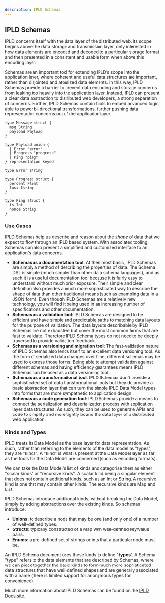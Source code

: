 ```yaml
---
description: IPLD Schemas
---
```


## IPLD Schemas

IPLD concerns itself with the data layer of the distributed web. Its scope begins above the data storage and transmission layer, only interested in how data elements are encoded and decoded to a particular storage format and then presented in a consistent and usable form when above this encoding layer.

Schemas are an important tool for extending IPLD’s scope into the application layer, where coherent and useful data structures are important, rather than disjointed and atomized data elements. In this way, IPLD Schemas provide a barrier to prevent data encoding and storage concerns from leaking too heavily into the application layer. Instead, IPLD can present a clear data abstraction to distributed web developers, a strong separation of concerns. Further, IPLD Schemas contain tools to embed advanced logic able to power bi-directional transformations, further pushing data representation concerns out of the application layer.

```ipldsch
type Message struct {
  msg String
  payload Payload
}

type Payload union {
  | Error "error"
  | Progress "progress"
  | Ping "ping"
} representation keyed

type Error string

type Progress struct {
  percent Float
  last String
}

type Ping struct {
  ts Int
  nonce String
}
```

### Use Cases

IPLD Schemas help us describe and reason about the *shape* of data that we expect to flow through an IPLD based system. With associated tooling, Schemas can also present a simplified and customized interface to an application's data concerns.

* **Schemas as a documentation tool**: At their most basic, IPLD Schemas are simply a method of describing the properties of data. The Schema DSL is simple (much simpler than other data schema languages), and as such it is a useful documentation tool because it is fairly easy to understand without much prior exposure. Their simple and clear definition also provides a much more sophisticated way to describe the shape of data than other traditional means (such as exampling data in a JSON form). Even though IPLD Schemas are a relatively new technology, you will find it being used in an increasing number of specifications and other documentation.
* **Schemas as a validation tool**: IPLD Schemas are designed to be efficient and have simple and predictable paths to matching data layouts for the purpose of validation. The data layouts describable by IPLD Schemas are not exhaustive but cover the most common forms that are fast to validate. Therefore IPLD Schema types do not need to be deeply traversed to provide validation feedback.
* **Schemas as a versioning and migration tool**: The fast-validation nature of IPLD Schemas also lends itself to an excellent data versioning tool. As the form of serialized data changes over time, different schemas may be used to express those forms. Being able to attempt validation against different schemas and having efficiency guarantees means IPLD Schemas can be used as a data versioning tool.
* **Schemas as a transformational tool**: IPLD Schemas don't provide a sophisticated set of data transformational tools but they do provide a basic abstraction layer that can turn the simple IPLD Data Model types into forms that are more sympathetic to application design.
* **Schemas as a code generation tool**: IPLD Schemas provide a means to connect the serialization and deserialization process with application layer data structures. As such, they can be used to generate APIs and code to simplify and more tightly bound the data layer of a distributed web application.

### Kinds and Types

IPLD treats its Data Model as the base layer for data representation. As such, rather than referring to the elements of the data model as "types", they are "kinds". A "kind" is what is present at the Data Model layer as far as the tools for the Data Model are concerned (such as encoding formats).

We can take the Data Model's list of kinds and categorise them as either "scalar kinds" or "recursive kinds". A scalar kind being a singular element that does not contain additional kinds, such as an Int or String. A recursive kind is one that may contain other kinds. The recursive kinds are Map and List.

IPLD Schemas introduce additional kinds, without breaking the Data Model, simply by adding abstractions over the existing kinds. So schemas introduce:

* **Unions**: to describe a node that may be one (and only one) of a number of well-defined types.
* **Structs**: typically constructed of a Map with well-defined key/value pairs.
* **Enums**: a pre-defined set of strings or ints that a particular node must be.

An IPLD Schema document uses these kinds to define "**types**". A Schema "type" refers to the data elements that are described by Schemas, where we can piece together the basic kinds to form much more sophisticated data structures that have well-defined shapes and are generally associated with a name (there is limited support for anonymous types for convenience).

Much more information about IPLD Schemas can be found on the [IPLD Docs site](https://ipld.io/docs/schemas/).